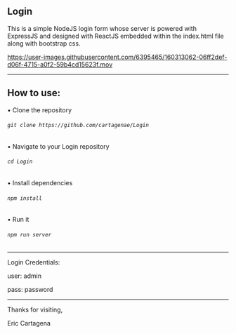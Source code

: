 Login
-----

This is a simple NodeJS login form whose server is powered with ExpressJS
and designed with ReactJS embedded within the index.html file along with bootstrap css.

https://user-images.githubusercontent.com/6395465/160313062-06ff2def-d06f-4715-a0f2-59b4cd15623f.mov

-------------------------------

How to use:
-----------
• Clone the repository
###### `git clone https://github.com/cartagenae/Login`

• Navigate to your Login repository
###### `cd Login`

• Install dependencies
###### `npm install`

• Run it
###### `npm run server`

-------------------------------

Login Credentials:

user: admin

pass: password

-------------------------------

Thanks for visiting,

Eric Cartagena
